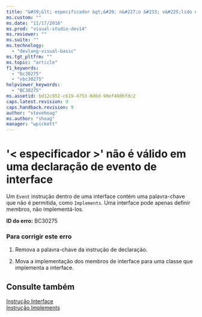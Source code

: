 ```yaml
---
title: "&#39;&lt; especificador &gt;&#39; n&#227;o &#233; v&#225;lido em uma declara&#231;&#227;o de evento de interface | Microsoft Docs"
ms.custom: ""
ms.date: "11/17/2016"
ms.prod: "visual-studio-dev14"
ms.reviewer: ""
ms.suite: ""
ms.technology: 
  - "devlang-visual-basic"
ms.tgt_pltfrm: ""
ms.topic: "article"
f1_keywords: 
  - "bc30275"
  - "vbc30275"
helpviewer_keywords: 
  - "BC30275"
ms.assetid: bd12c952-c619-4753-8d6d-90ef4086fdc2
caps.latest.revision: 9
caps.handback.revision: 9
author: "stevehoag"
ms.author: "shoag"
manager: "wpickett"
---
```

# &#39;&lt; especificador &gt;&#39; n&#227;o &#233; v&#225;lido em uma declara&#231;&#227;o de evento de interface
Um `Event` instrução dentro de uma interface contém uma palavra\-chave que não é permitida, como `Implements`. Uma interface pode apenas definir membros, não implementá\-los.  
  
 **ID do erro:** BC30275  
  
### Para corrigir este erro  
  
1.  Remova a palavra\-chave da instrução de declaração.  
  
2.  Mova a implementação dos membros de interface para uma classe que implementa a interface.  
  
## Consulte também  
 [Instrução Interface](../../visual-basic/language-reference/statements/interface-statement.md)   
 [Instrução Implements](../../visual-basic/language-reference/statements/implements-statement.md)